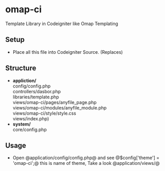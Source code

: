 omap-ci
=======

Template Library in Codeigniter like Omap Templating

## Setup
* Place all this file into Codeigniter Source. (Replaces)

## Structure
* <b>appliction/</b> <br>config/config.php<br>controllers/dasbor.php<br>libraries/template.php<br>views/omap-ci/pages/anyfile_page.php<br>views/omap-ci/modules/anyfile_module.php<br>views/omap-ci/style/style.css<br>views/index.php)
* <b>system/</b><br>core/config.php<br>

## Usage
* Open @application/config/config.php@ and see @$config['theme'] = 'omap-ci';@ this is name of theme, Take a look @application/views/@